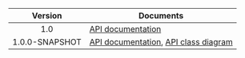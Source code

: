 | Version | Documents |
|:---:|---|
| 1.0 | [API documentation](1.0) |
| 1.0.0-SNAPSHOT | [API documentation](1.0.0-SNAPSHOT), [API class diagram](1.0.0-SNAPSHOT/api_class_diagram.svg) |
